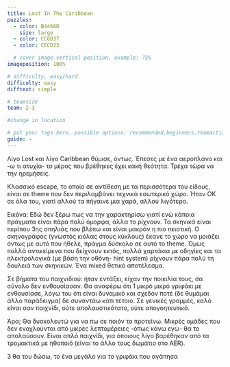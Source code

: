 ```yaml
---
title: Lost In The Caribbean
puzzles:
  - color: B4466D
    size: large
  - color: CC6D37
  - color: CECD23

  # cover image vertical position, example: 75%
imageposition: 100%

# difficulty, easy/hard
difficulty: easy
difftext: simple

# teamsize
team: 2-3

#change in location

# put your tags here. possible options: recommended,beginners,teamaction,duet
guide: ~
---
```


Λίγο Lost και λίγο Caribbean θύμισε, όντως. Έπεσες με ένα αεροπλάνο και -ω τι ατυχία- το μέρος που βρέθηκες έχει κακή θεότητα. Τρέχα τώρα να την ηρεμήσεις.

Κλασσικό escape, το οποίο σε αντίθεση με τα περισσότερα του είδους, είναι σε theme που δεν περιλαμβάνει τεχνικά εσωτερικό χώρο. Ήταν OK σε όλα του, γιατί αλλού τα
πήγαινε μια χαρά, αλλού λιγότερο.

Εικόνα: Εδώ δεν ξέρω πως να την χαρακτηρίσω γιατί ενώ κάποια πράγματα είναι πάρα πολύ όμορφα, άλλα το ρίχνουν. Τα σκηνικά είναι περίπου 3ης σπηλιάς που βλέπω και είναι
μακράν η πιο πειστική. Ο σκηνογράφος (γνωστός κιόλας στους κύκλους) έκανε το χώρο να μοιάζει όντως με αυτό που ήθελε, πράγμα δύσκολο σε αυτό το theme. Όμως πολλά αντικείμενα
που δείχνουν εκτός, πολλά χαρτάκια με οδηγίες και τα ηλεκτρολογικά (με βάση την οθόνη- hint system) ρίχνουν πάρα πολύ τη δουλειά των σκηνικών. Ένα mixed θετικό αποτέλεσμα.

Σε βήματα του παιχνιδιού: ήταν εντάξει, είχαν την ποικιλία τους, σα σύνολο δεν ενθουσίασαν. Θα αναφέρω ότι 1 μικρό μικρό γριφάκι με ενθουσίασε, λόγω του ότι είναι δυναμικό και
σχεδόν ποτέ (δε θυμάμαι άλλο παράδειγμα) δε συναντάω κάτι τέτοιο. Σε γενικές γραμμές, καλό είναι σαν παιχνίδι, ούτε απολαυστικότατο, ούτε απογοητευτικό.

Άρα; Θα δυσκολευτώ για να πω σε ποιόν το προτείνω. Μικρές ομάδες που δεν ενοχλούνται από μικρές λεπτομέρειες -όπως κάνω εγώ- θα το απολαύσουν. Είναι απλό παιχνίδι, για όποιους
λίγο βαρέθηκαν από τα τρομακτικά με ηθοποιό (είναι το άλλο τους δωμάτιο στο AER).

3 θα του δώσω, το ένα μεγάλο για το γριφάκι που αγάπησα
